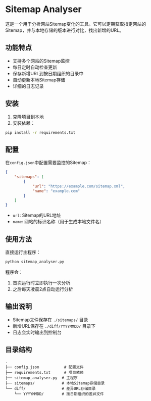 # Sitemap Analyser

这是一个用于分析网站Sitemap变化的工具。它可以定期获取指定网站的Sitemap，并与本地存储的版本进行对比，找出新增的URL。

## 功能特点

- 支持多个网站的Sitemap监控
- 每日定时自动检查更新
- 保存新增URL到按日期组织的目录中
- 自动更新本地Sitemap存储
- 详细的日志记录

## 安装

1. 克隆项目到本地
2. 安装依赖：
```bash
pip install -r requirements.txt
```

## 配置

在`config.json`中配置需要监控的Sitemap：

```json
{
    "sitemaps": [
        {
            "url": "https://example.com/sitemap.xml",
            "name": "example.com"
        }
    ]
}
```

- `url`: Sitemap的URL地址
- `name`: 网站的标识名称（用于生成本地文件名）

## 使用方法

直接运行主程序：

```bash
python sitemap_analyser.py
```

程序会：
1. 首次运行时立即执行一次分析
2. 之后每天凌晨2点自动运行分析

## 输出说明

- Sitemap文件保存在 `./sitemaps/` 目录
- 新增URL保存在 `./diff/YYYYMMDD/` 目录下
- 日志会实时输出到控制台

## 目录结构

```
.
├── config.json           # 配置文件
├── requirements.txt      # 项目依赖
├── sitemap_analyser.py  # 主程序
├── sitemaps/            # 本地Sitemap存储目录
└── diff/                # 差异URL存储目录
    └── YYYYMMDD/        # 按日期组织的差异文件
```
